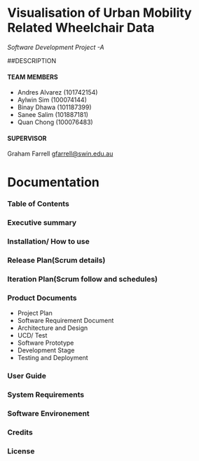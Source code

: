 # Visualisation of Urban Mobility Related Wheelchair Data 
*Software Development Project -A*

##DESCRIPTION

#### TEAM MEMBERS
- Andres Alvarez (101742154)
- Aylwin Sim (100074144)
- Binay Dhawa (101187399)
- Sanee Salim (101887181)
- Quan Chong (100076483)

#### SUPERVISOR
Graham Farrell
gfarrell@swin.edu.au


# **Documentation**

### Table of Contents

### Executive summary 

### Installation/ How to use

### Release Plan(Scrum details)

### Iteration Plan(Scrum follow and schedules)

### Product Documents
+ Project Plan
+ Software Requirement Document
+ Architecture and Design
+ UCD/ Test 
+ Software Prototype
+ Development Stage
+ Testing and Deployment

### User Guide

### System Requirements

### Software Environement

### Credits

### License 

